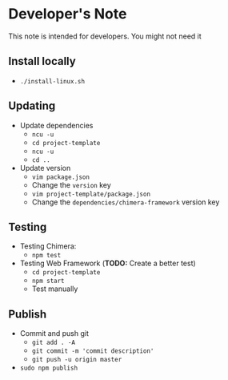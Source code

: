 # Developer's Note
This note is intended for developers. You might not need it

## Install locally
* `./install-linux.sh`

## Updating
* Update dependencies
    - `ncu -u`
    - `cd project-template`
    - `ncu -u`
    - `cd ..`
* Update version
    - `vim package.json`
    - Change the `version` key
    - `vim project-template/package.json`
    - Change the `dependencies/chimera-framework` version key

## Testing
* Testing Chimera:
    - `npm test`
* Testing Web Framework (__TODO:__ Create a better test)
    - `cd project-template`
    - `npm start`
    - Test manually

## Publish
* Commit and push git
    - `git add . -A`
    - `git commit -m 'commit description'`
    - `git push -u origin master`
* `sudo npm publish`
